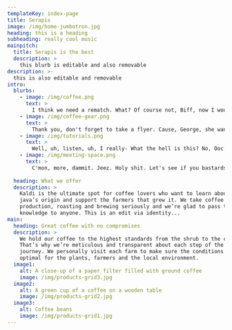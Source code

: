 ```yaml
---
templateKey: index-page
title: Serapis
image: /img/home-jumbotron.jpg
heading: this is a heading
subheading: really cool music
mainpitch:
  title: Serapis is the best
  description: >
    this blurb is editable and also removable
description: >-
  this is also editable and removable
intro:
  blurbs:
    - image: /img/coffee.png
      text: >
        I think we need a rematch. What? Of course not, Biff, now I wouldn't want that to happen. Now, uh, I'll finish those reports up tonight, and I'll run em them on over first thing tomorrow, alright? You know what I do in those situations? Go. Go.
    - image: /img/coffee-gear.png
      text: >
        Thank you, don't forget to take a flyer. Cause, George, she wants to go to the dance with you, she just doesn't know it yet. That's why we got to show her that you, George McFly, are a fighter. You're somebody who's gonna stand up for yourself, someone who's gonna protect her. Uh, stories, science fiction stories, about visitors coming down to Earth from another planet. Hey. He laid out Biff in one punch. I never knew he had it in him. He never stood up to Biff in his life.
    - image: /img/tutorials.png
      text: >
        Well, uh, listen, uh, I really- What the hell is this? No, Doc. Check out that four by four. That is hot. Someday, Jennifer, someday. Wouldn't it be great to take that truck up to the lake. Throw a couple of sleeping bags in the back. Lie out under the stars. Who's are these?
    - image: /img/meeting-space.png
      text: >
        C'mon, more, dammit. Jeez. Holy shit. Let's see if you bastards can do ninety. Hello, Jennifer. Doc. When could weathermen predict the weather, let alone the future. That ain't no airplane, look.
  
  heading: What we offer
  description: >
    Kaldi is the ultimate spot for coffee lovers who want to learn about their
    java’s origin and support the farmers that grew it. We take coffee
    production, roasting and brewing seriously and we’re glad to pass that
    knowledge to anyone. This is an edit via identity...
main:
  heading: Great coffee with no compromises
  description: >
    We hold our coffee to the highest standards from the shrub to the cup.
    That’s why we’re meticulous and transparent about each step of the coffee’s
    journey. We personally visit each farm to make sure the conditions are
    optimal for the plants, farmers and the local environment.
  image1:
    alt: A close-up of a paper filter filled with ground coffee
    image: /img/products-grid3.jpg
  image2:
    alt: A green cup of a coffee on a wooden table
    image: /img/products-grid2.jpg
  image3:
    alt: Coffee beans
    image: /img/products-grid1.jpg
---
```

